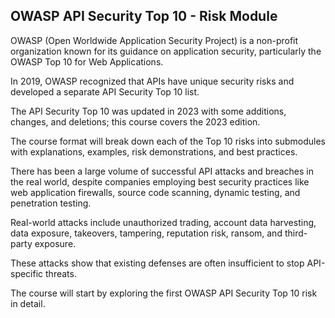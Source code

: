 ## OWASP API Security Top 10 - Risk Module

OWASP (Open Worldwide Application Security Project) is a non-profit organization known for its guidance on application security, particularly the OWASP Top 10 for Web Applications.

In 2019, OWASP recognized that APIs have unique security risks and developed a separate API Security Top 10 list.

The API Security Top 10 was updated in 2023 with some additions, changes, and deletions; this course covers the 2023 edition.

The course format will break down each of the Top 10 risks into submodules with explanations, examples, risk demonstrations, and best practices.

There has been a large volume of successful API attacks and breaches in the real world, despite companies employing best security practices like web application firewalls, source code scanning, dynamic testing, and penetration testing.

Real-world attacks include unauthorized trading, account data harvesting, data exposure, takeovers, tampering, reputation risk, ransom, and third-party exposure.

These attacks show that existing defenses are often insufficient to stop API-specific threats.

The course will start by exploring the first OWASP API Security Top 10 risk in detail.